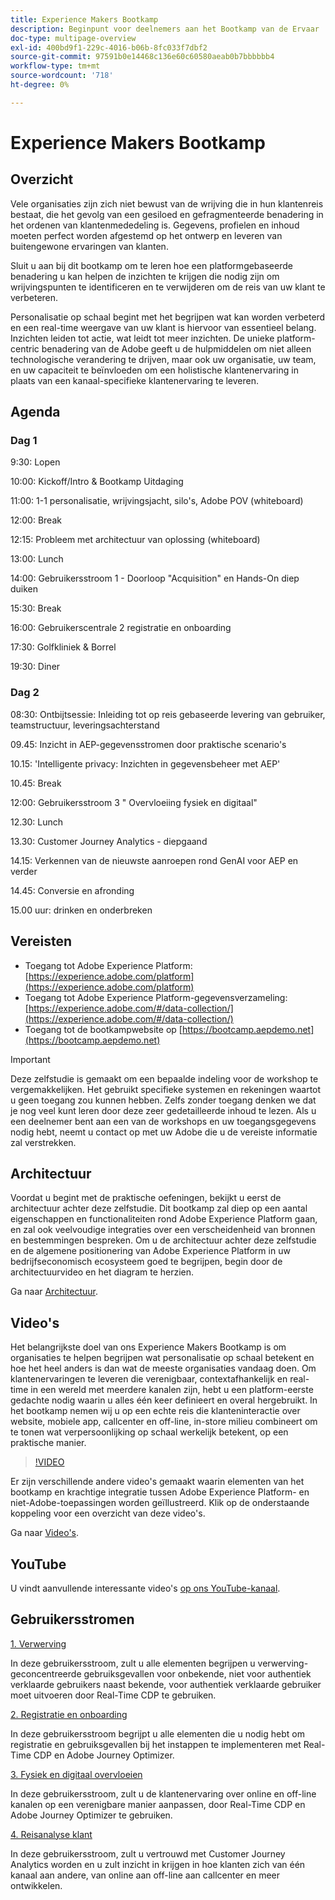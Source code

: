 ```yaml
---
title: Experience Makers Bootkamp
description: Beginpunt voor deelnemers aan het Bootkamp van de Ervaar
doc-type: multipage-overview
exl-id: 400bd9f1-229c-4016-b06b-8fc033f7dbf2
source-git-commit: 97591b0e14468c136e60c60580aeab0b7bbbbbb4
workflow-type: tm+mt
source-wordcount: '718'
ht-degree: 0%

---
```


# Experience Makers Bootkamp

## Overzicht

Vele organisaties zijn zich niet bewust van de wrijving die in hun klantenreis bestaat, die het gevolg van een gesiloed en gefragmenteerde benadering in het ordenen van klantenmededeling is. Gegevens, profielen en inhoud moeten perfect worden afgestemd op het ontwerp en leveren van buitengewone ervaringen van klanten.

Sluit u aan bij dit bootkamp om te leren hoe een platformgebaseerde benadering u kan helpen de inzichten te krijgen die nodig zijn om wrijvingspunten te identificeren en te verwijderen om de reis van uw klant te verbeteren.

Personalisatie op schaal begint met het begrijpen wat kan worden verbeterd en een real-time weergave van uw klant is hiervoor van essentieel belang. Inzichten leiden tot actie, wat leidt tot meer inzichten. De unieke platform-centric benadering van de Adobe geeft u de hulpmiddelen om niet alleen technologische verandering te drijven, maar ook uw organisatie, uw team, en uw capaciteit te beïnvloeden om een holistische klantenervaring in plaats van een kanaal-specifieke klantenervaring te leveren.

## Agenda

### Dag 1

9:30: Lopen

10:00: Kickoff/Intro &amp; Bootkamp Uitdaging

11:00: 1-1 personalisatie, wrijvingsjacht, silo&#39;s, Adobe POV (whiteboard)

12:00: Break

12:15: Probleem met architectuur van oplossing (whiteboard)

13:00: Lunch

14:00: Gebruikersstroom 1 - Doorloop &quot;Acquisition&quot; en Hands-On diep duiken

15:30: Break

16:00: Gebruikerscentrale 2 registratie en onboarding

17:30: Golfkliniek &amp; Borrel

19:30: Diner

### Dag 2

08:30: Ontbijtsessie: Inleiding tot op reis gebaseerde levering van gebruiker, teamstructuur, leveringsachterstand

09.45: Inzicht in AEP-gegevensstromen door praktische scenario&#39;s

10.15: &#39;Intelligente privacy: Inzichten in gegevensbeheer met AEP&#39;

10.45: Break

12:00: Gebruikersstroom 3 &quot; Overvloeiing fysiek en digitaal&quot;

12.30: Lunch

13.30: Customer Journey Analytics - diepgaand

14.15: Verkennen van de nieuwste aanroepen rond GenAI voor AEP en verder

14.45: Conversie en afronding

15.00 uur: drinken en onderbreken


## Vereisten

- Toegang tot Adobe Experience Platform: [https://experience.adobe.com/platform](https://experience.adobe.com/platform)
- Toegang tot Adobe Experience Platform-gegevensverzameling: [https://experience.adobe.com/#/data-collection/](https://experience.adobe.com/#/data-collection/)
- Toegang tot de bootkampwebsite op [https://bootcamp.aepdemo.net](https://bootcamp.aepdemo.net)

>[!IMPORTANT]
>
>Deze zelfstudie is gemaakt om een bepaalde indeling voor de workshop te vergemakkelijken. Het gebruikt specifieke systemen en rekeningen waartot u geen toegang zou kunnen hebben. Zelfs zonder toegang denken we dat je nog veel kunt leren door deze zeer gedetailleerde inhoud te lezen. Als u een deelnemer bent aan een van de workshops en uw toegangsgegevens nodig hebt, neemt u contact op met uw Adobe die u de vereiste informatie zal verstrekken.

## Architectuur

Voordat u begint met de praktische oefeningen, bekijkt u eerst de architectuur achter deze zelfstudie. Dit bootkamp zal diep op een aantal eigenschappen en functionaliteiten rond Adobe Experience Platform gaan, en zal ook veelvoudige integraties over een verscheidenheid van bronnen en bestemmingen bespreken. Om u de architectuur achter deze zelfstudie en de algemene positionering van Adobe Experience Platform in uw bedrijfseconomisch ecosysteem goed te begrijpen, begin door de architectuurvideo en het diagram te herzien.

Ga naar [Architectuur](https://experienceleague.adobe.com/docs/platform-learn/comprehensive-technical-tutorial-v22/architecture.html?lang=en).

## Video&#39;s

Het belangrijkste doel van ons Experience Makers Bootkamp is om organisaties te helpen begrijpen wat personalisatie op schaal betekent en hoe het heel anders is dan wat de meeste organisaties vandaag doen. Om klantenervaringen te leveren die verenigbaar, contextafhankelijk en real-time in een wereld met meerdere kanalen zijn, hebt u een platform-eerste gedachte nodig waarin u alles één keer definieert en overal hergebruikt. In het bootkamp nemen wij u op een echte reis die klanteninteractie over website, mobiele app, callcenter en off-line, in-store milieu combineert om te tonen wat verpersoonlijking op schaal werkelijk betekent, op een praktische manier.

>[!VIDEO](https://video.tv.adobe.com/v/345446?quality=12&enable=on)

Er zijn verschillende andere video&#39;s gemaakt waarin elementen van het bootkamp en krachtige integratie tussen Adobe Experience Platform- en niet-Adobe-toepassingen worden geïllustreerd. Klik op de onderstaande koppeling voor een overzicht van deze video&#39;s.

Ga naar [Video&#39;s](https://experienceleague.adobe.com/docs/platform-learn/comprehensive-technical-tutorial-v22/videos.html?lang=en).

## YouTube

U vindt aanvullende interessante video&#39;s [op ons YouTube-kanaal](https://www.youtube.com/channel/UCUKG2dkZ9pYuZUPebQ21jUw).

## Gebruikersstromen

[1. Verwerving](./uc/uc1/uc1.md)

In deze gebruikersstroom, zult u alle elementen begrijpen u verwerving-geconcentreerde gebruiksgevallen voor onbekende, niet voor authentiek verklaarde gebruikers naast bekende, voor authentiek verklaarde gebruiker moet uitvoeren door Real-Time CDP te gebruiken.

[2. Registratie en onboarding](./uc/uc2/uc2.md)

In deze gebruikersstroom begrijpt u alle elementen die u nodig hebt om registratie en gebruiksgevallen bij het instappen te implementeren met Real-Time CDP en Adobe Journey Optimizer.

[3. Fysiek en digitaal overvloeien](./uc/uc3/uc3.md)

In deze gebruikersstroom, zult u de klantenervaring over online en off-line kanalen op een verenigbare manier aanpassen, door Real-Time CDP en Adobe Journey Optimizer te gebruiken.

[4. Reisanalyse klant](./uc/uc4/uc4.md)

In deze gebruikersstroom, zult u vertrouwd met Customer Journey Analytics worden en u zult inzicht in krijgen in hoe klanten zich van één kanaal aan andere, van online aan off-line aan callcenter en meer ontwikkelen.

